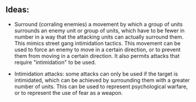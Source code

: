 ## Ideas:

* Surround (corraling enemies) a movement by which a group of units surrounds an enemy unit or group of units, which have to be fewer in number in a way that the attacking units can actually surround them. This mimics street gang intimidation tactics. This movement can be used to force an enemy to move in a certain direction, or to prevent them from moving in a certain direction. It also permits attacks that require "intimidation" to be used.

* Intimidation attacks: some attacks can only be used if the target is intimidated, which can be achieved by surrounding them with a greater number of units. This can be used to represent psychological warfare, or to represent the use of fear as a weapon.
